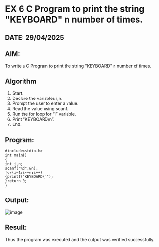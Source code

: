 # EX 6 C Program to print the string "KEYBOARD" n number of times.
## DATE: 29/04/2025
## AIM:
To write a C Program to print the string "KEYBOARD" n number of times.

## Algorithm
1. Start.
2. Declare the variables i,n.
3. Prompt the user to enter a value.
4. Read the value using scanf.
5. Run the for loop for “i” variable.
6. Print “KEYBOARD\n”.
7. End. 

## Program:
```
#include<stdio.h>
int main()
{
int i,n;
scanf("%d",&n);
for(i=1;i<=n;i++)
{printf("KEYBOARD\n");
}return 0;
}
```

## Output:

![image](https://github.com/user-attachments/assets/5a1e13c4-b8b3-423e-be50-ced7775eba05)


## Result:
Thus the program was executed and the output was verified successfully.
